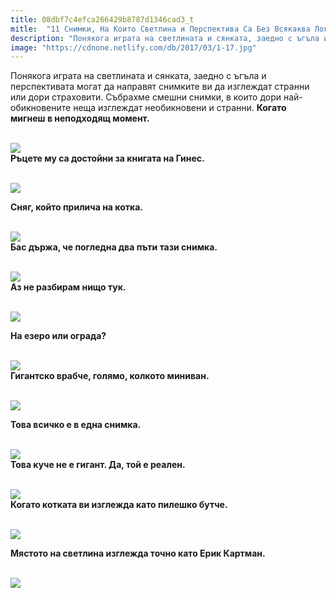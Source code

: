 ```yaml
---
title: 08dbf7c4efca266429b8787d1346cad3_t
mitle:  "11 Снимки, На Които Светлина и Перспектива Са Без Всякаква Логика!"
description: "Понякога играта на светлината и сянката, заедно с ъгъла и перспективата могат да направят снимките ви да изглеждат странни или дори страховити. Събрахме смешни сн�"
image: "https://cdnone.netlify.com/db/2017/03/1-17.jpg"
---
```


 <p>Понякога играта на светлината и сянката, заедно с ъгъла и перспективата могат да направят снимките ви да изглеждат странни или дори страховити. Събрахме смешни снимки, в които дори най-обикновените неща изглеждат необикновени и странни. <strong>Когато мигнеш в неподходящ момент.</strong></p>       <p> <br/><img src="https://cdnone.netlify.com/db/2017/03/1-17.jpg"/><br/> <strong>Ръцете му са достойни за книгата на Гинес.</strong></p> <p> <br/><img src="https://cdnone.netlify.com/db/2017/03/2-16.jpg"/><br/></p> <p> <strong>Сняг, който прилича на котка.</strong></p>      <p> <br/><img src="https://cdnone.netlify.com/db/2017/03/3-16.jpg"/><br/> <strong>Бас държа, че погледна два пъти тази снимка.</strong></p> <p> <br/><img src="https://cdnone.netlify.com/db/2017/03/4-15.jpg"/><br/> <strong>Аз не разбирам нищо тук.</strong></p> <p> <br/><img src="https://cdnone.netlify.com/db/2017/03/5-15.jpg"/><br/></p>  <p><strong>На езеро или ограда?</strong></p>      <p> <br/><img src="https://cdnone.netlify.com/db/2017/03/6-12.jpg"/><br/> <strong>Гигантско врабче, голямо, колкото миниван.</strong></p> <p> <br/><img src="https://cdnone.netlify.com/db/2017/03/7-12.jpg"/><br/></p> <p><strong>Това всичко е в една снимка.</strong></p> <p> <br/><img src="https://cdnone.netlify.com/db/2017/03/8-12.jpg"/><br/> <strong>Това куче не е гигант. Да, той е реален.</strong></p> <p> <br/><img src="https://cdnone.netlify.com/db/2017/03/9-13.jpg"/><br/> <strong>Когато котката ви изглежда като пилешко бутче.</strong></p> <p> <br/><img src="https://cdnone.netlify.com/db/2017/03/10-11.jpg"/><br/></p>      <p> <strong>Мястото на светлина изглежда точно като Ерик Картман.</strong></p> <p> <br/><img src="https://cdnone.netlify.com/db/2017/03/11-9.jpg"/><br/></p>       